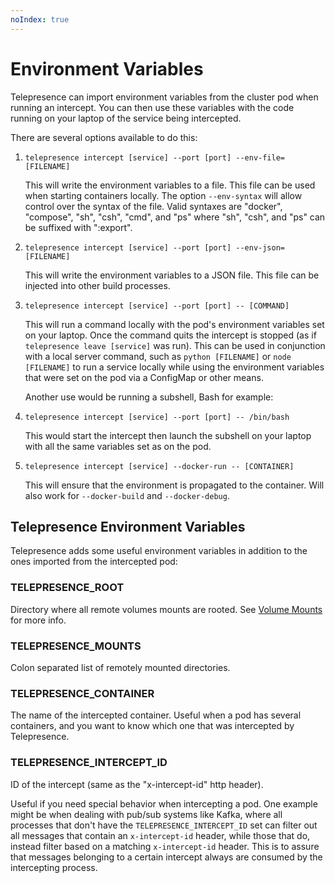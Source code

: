 ```yaml
---
noIndex: true
---
```


# Environment Variables

Telepresence can import environment variables from the cluster pod when running an intercept. You can then use these variables with the code running on your laptop of the service being intercepted.

There are several options available to do this:

1.  `telepresence intercept [service] --port [port] --env-file=[FILENAME]`

    This will write the environment variables to a file. This file can be used when starting containers locally. The option `--env-syntax` will allow control over the syntax of the file. Valid syntaxes are "docker", "compose", "sh", "csh", "cmd", and "ps" where "sh", "csh", and "ps" can be suffixed with ":export".
2.  `telepresence intercept [service] --port [port] --env-json=[FILENAME]`

    This will write the environment variables to a JSON file. This file can be injected into other build processes.
3.  `telepresence intercept [service] --port [port] -- [COMMAND]`

    This will run a command locally with the pod's environment variables set on your laptop. Once the command quits the intercept is stopped (as if `telepresence leave [service]` was run). This can be used in conjunction with a local server command, such as `python [FILENAME]` or `node [FILENAME]` to run a service locally while using the environment variables that were set on the pod via a ConfigMap or other means.

    Another use would be running a subshell, Bash for example:
4.  `telepresence intercept [service] --port [port] -- /bin/bash`

    This would start the intercept then launch the subshell on your laptop with all the same variables set as on the pod.
5.  `telepresence intercept [service] --docker-run -- [CONTAINER]`

    This will ensure that the environment is propagated to the container. Will also work for `--docker-build` and `--docker-debug`.

## Telepresence Environment Variables

Telepresence adds some useful environment variables in addition to the ones imported from the intercepted pod:

### TELEPRESENCE\_ROOT

Directory where all remote volumes mounts are rooted. See [Volume Mounts](volume-mounts.md) for more info.

### TELEPRESENCE\_MOUNTS

Colon separated list of remotely mounted directories.

### TELEPRESENCE\_CONTAINER

The name of the intercepted container. Useful when a pod has several containers, and you want to know which one that was intercepted by Telepresence.

### TELEPRESENCE\_INTERCEPT\_ID

ID of the intercept (same as the "x-intercept-id" http header).

Useful if you need special behavior when intercepting a pod. One example might be when dealing with pub/sub systems like Kafka, where all processes that don't have the `TELEPRESENCE_INTERCEPT_ID` set can filter out all messages that contain an `x-intercept-id` header, while those that do, instead filter based on a matching `x-intercept-id` header. This is to assure that messages belonging to a certain intercept always are consumed by the intercepting process.
